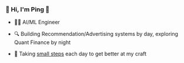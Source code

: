 ### 👋 Hi, I'm Ping 🍎  

- 🧑‍💻 AI/ML Engineer

- 🔍 Building Recommendation/Advertising systems by day, exploring Quant Finance by night 

- 🌱 Taking [small steps](https://github.com/cp2phi/small_steps) each day to get better at my craft  

<!--
**cp2phi/cp2phi** is a ✨ _special_ ✨ repository because its `README.md` (this file) appears on your GitHub profile.

Here are some ideas to get you started:

- 🔭 I’m currently working on ...
- 🌱 I’m currently learning ...
- 👯 I’m looking to collaborate on ...
- 🤔 I’m looking for help with ...
- 💬 Ask me about ...
- 📫 How to reach me: ...
- 😄 Pronouns: ...
- ⚡ Fun fact: ...
-->
